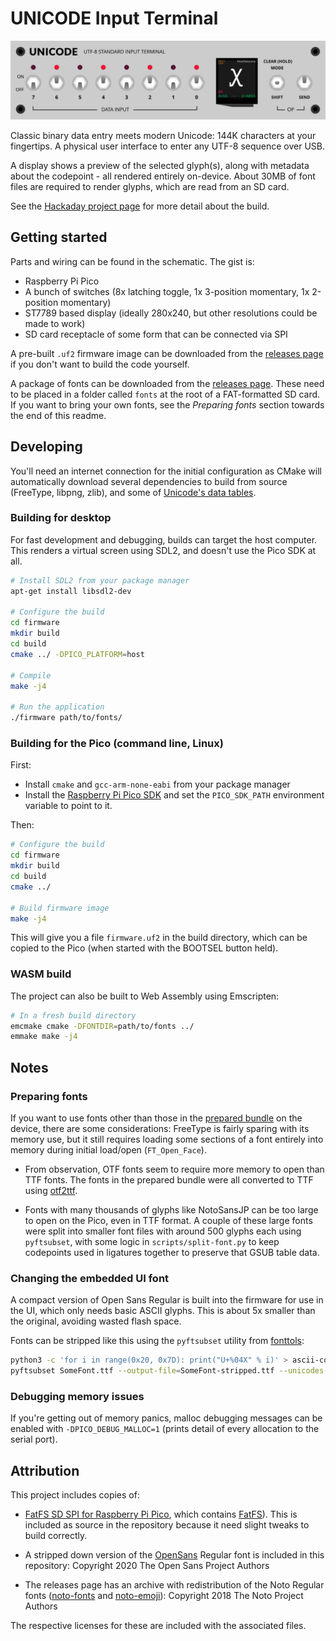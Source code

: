 # UNICODE Input Terminal

![Front panel illustration](drawings/front-panel-design.svg)

Classic binary data entry meets modern Unicode: 144K characters at your
fingertips. A physical user interface to enter any UTF-8 sequence over USB.

A display shows a preview of the selected glyph(s), along with metadata about
the codepoint - all rendered entirely on-device. About 30MB of font files are
required to render glyphs, which are read from an SD card.

See the [Hackaday project page]() for more detail about the build.


## Getting started

Parts and wiring can be found in the schematic. The gist is:

 - Raspberry Pi Pico
 - A bunch of switches (8x latching toggle, 1x 3-position momentary, 1x 2-position momentary)
 - ST7789 based display (ideally 280x240, but other resolutions could be made to work)
 - SD card receptacle of some form that can be connected via SPI

A pre-built `.uf2` firmware image can be downloaded from the [releases page]()
if you don't want to build the code yourself.

A package of fonts can be downloaded from the [releases page](). These need to
be placed in a folder called `fonts` at the root of a FAT-formatted SD card. If
you want to bring your own fonts, see the *Preparing fonts* section towards the
end of this readme.


## Developing

You'll need an internet connection for the initial configuration as CMake will
automatically download several dependencies to build from source (FreeType,
libpng, zlib), and some of [Unicode's data tables](https://unicode.org/Public/UNIDATA/).

### Building for desktop

For fast development and debugging, builds can target the host computer. This
renders a virtual screen using SDL2, and doesn't use the Pico SDK at all.

```sh
# Install SDL2 from your package manager
apt-get install libsdl2-dev

# Configure the build
cd firmware
mkdir build
cd build
cmake ../ -DPICO_PLATFORM=host

# Compile
make -j4

# Run the application
./firmware path/to/fonts/
```

### Building for the Pico (command line, Linux)

First:

 - Install `cmake` and `gcc-arm-none-eabi` from your package manager
 - Install the [Raspberry Pi Pico SDK](https://github.com/raspberrypi/pico-sdk)
   and set the `PICO_SDK_PATH` environment variable to point to it.

Then:

```sh
# Configure the build
cd firmware
mkdir build
cd build
cmake ../

# Build firmware image
make -j4
```

This will give you a file `firmware.uf2` in the build directory, which can be
copied to the Pico (when started with the BOOTSEL button held).
 

### WASM build

The project can also be built to Web Assembly using Emscripten:

```sh
# In a fresh build directory
emcmake cmake -DFONTDIR=path/to/fonts ../
emmake make -j4
```

## Notes

### Preparing fonts

If you want to use fonts other than those in the [prepared bundle]() on the
device, there are some considerations: FreeType is fairly sparing with its
memory use, but it still requires loading some sections of a font entirely
into memory during initial load/open (`FT_Open_Face`).

- From observation, OTF fonts seem to require more memory to open than TTF fonts.
  The fonts in the prepared bundle were all converted to TTF using [otf2ttf](https://github.com/awesometoolbox/otf2ttf).

- Fonts with many thousands of glyphs like NotoSansJP can be too large to open
  on the Pico, even in TTF format. A couple of these large fonts were split
  into smaller font files with around 500 glyphs each using `pyftsubset`, with
  some logic in `scripts/split-font.py` to keep codepoints used in ligatures
  together to preserve that GSUB table data.

### Changing the embedded UI font

A compact version of Open Sans Regular is built into the firmware for use in the UI,
which only needs basic ASCII glyphs. This is about 5x smaller than the original,
avoiding wasted flash space.

Fonts can be stripped like this using the `pyftsubset` utility from [fonttols](https://github.com/fonttools/fonttools):

```sh
python3 -c 'for i in range(0x20, 0x7D): print("U+%04X" % i)' > ascii-codepoints.txt
pyftsubset SomeFont.ttf --output-file=SomeFont-stripped.ttf --unicodes-file=ascii-codepoints.txt
```

### Debugging memory issues

If you're getting out of memory panics, malloc debugging messages can be
enabled with `-DPICO_DEBUG_MALLOC=1` (prints detail of every allocation to
the serial port).


## Attribution

This project includes copies of:

 - [FatFS SD SPI for Raspberry Pi Pico](https://github.com/carlk3/no-OS-FatFS-SD-SPI-RPi-Pico),
   which contains [FatFS](http://elm-chan.org/fsw/ff/00index_e.html)). This is included as
   source in the repository because it need slight tweaks to build correctly.

 - A stripped down version of the [OpenSans](https://github.com/googlefonts/opensans)
   Regular font is included in this repository: Copyright 2020 The Open Sans Project Authors

 - The releases page has an archive with redistribution of the Noto Regular fonts
   ([noto-fonts](https://github.com/googlefonts/noto-fonts/) and
   [noto-emoji](https://github.com/googlefonts/noto-emoji)): Copyright 2018 The Noto Project Authors

The respective licenses for these are included with the associated files.
